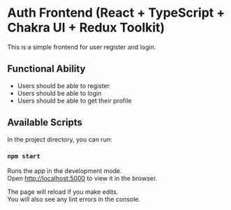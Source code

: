 # Auth Frontend (React + TypeScript + Chakra UI + Redux Toolkit)

This is a simple frontend for user register and login.

## Functional Ability

- Users should be able to register
- Users should be able to login
- Users should be able to get their profile

## Available Scripts

In the project directory, you can run:

### `npm start`

Runs the app in the development mode.\
Open [http://localhost:5000](http://localhost:5000) to view it in the browser.

The page will reload if you make edits.\
You will also see any lint errors in the console.
